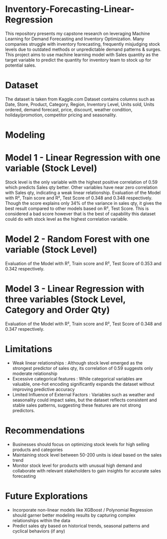 # Inventory-Forecasting-Linear-Regression
This repository presents my capstone research on leveraging Machine Learning for Demand Forecasting and Inventory Optimization.
Many companies struggle with inventory forecasting, frequently misjudging stock levels due to outdated methods or unpredictable demand patterns & surges. 
This project aims to use machine learning model with Sales quantity as the target variable to predict the quantity for inventory team to stock up for potential sales. 

# Dataset
The dataset is taken from Kaggle.com
Dataset contains columns such as Date, Store, Product, Category, Region, Inventory Level, Units sold, Units ordered, demand forecast, price, discount, weather condition, holiday/promotion, competitor pricing and seasonality.

# Modeling
# Model 1 - Linear Regression with one variable (Stock Level)
Stock level is the only variable with the highest positive correlation of 0.59 which predicts Sales qty better.
Other variables have near zero correlation with Sales qty, indicating a weak linear relationship.
Evaluation of the Model with R², Train score and R², Test Score of 0.348 and 0.348 respectively. Though the score explains only 34% of the variance in sales qty, it gives the best result compared to other models based on R², Test Score.
This is considered a bad score however that is the best of capability this dataset could do with stock level as the highest correlation variable.

# Model 2 - Random Forest with one variable (Stock Level)
Evaluation of the Model with R², Train score and R², Test Score of 0.353 and 0.342 respectively.
# Model 3 - Linear Regression with three variables (Stock Level, Category and Order Qty)
Evaluation of the Model with R², Train score and R², Test Score of 0.348 and 0.347 respectively.

# Limitations
- Weak linear relationships : Although stock level emerged as the strongest predictor of sales qty, its correlation of 0.59 suggests only moderate relationship
- Excessive categorical features : While categorical variables are valuable, one-hot encoding significantly expands the dataset without improving predictive accuracy
- Limited Influence of External Factors : Variables such as weather and seasonality could impact sales, but the dataset reflects consistent and stable sales patterns, suggesting these features are not strong predictors.

# Recommendations
- Businesses should focus on optimizing stock levels for high selling products and categories
- Maintaining stock level between 50-200 units is ideal based on the sales trend
- Monitor stock level for products with unusual high demand and collaborate with relevant stakeholders to gain insights for accurate sales forecasting
  
# Future Explorations
- Incorporate non-linear models like XGBoost / Polynomial Regression should garner better modeling results by capturing complex relationships within the data
- Predict sales qty based on historical trends, seasonal patterns and cyclical behaviors (if any)
  
